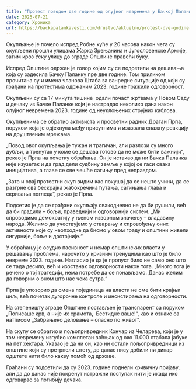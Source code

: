 ```yaml
---
title: "Протест поводом две године од олујног невремена у Бачкој Паланци"
date: 2025-07-21
category: Хроника
url: https://backapalankavesti.com/drustvo/aktuelno/protest-dve-godine-od-olujnog-nevremena-u-backoj-palanci/
---
```


Окупљање је почело испред Робне куће у 20 часова након чега су окупљени прошли улицама Жарка Зрењанина и Југословенске Армије, затим кроз Уску улицу до зграде Општине правећи буку.

Испред Општине одржан је говор којим су се подсетили на дешавања која су задесила Бачку Паланку пре две године. Том приликом прочитана су и имена чланова Штаба за ванредне ситуације од који су грађани на протестима одржаним 2023. године тражили одговорност.

Окупљени су са 17 минута тишине  одали почаст жртвама у Новом Саду и дечаку из Бачке Паланке који је настрадао неколико дана након олујног невремена 2023. године од неуклоњених струјних каблова.

Oкупљенима се обратио активиста и прoсветни радник Драган Прпа, поруком која је одјекнула међу присутнима и изазвала снажну реакцију на друштвеним мрежама.

„Повод овог окупљања је тужан и трагичан, али разлози су много дубљи, а тренутак у коме се дешава готово да не може бити важнији“, рекао је Прпа на почетку обраћања. Он је истакао да ни Бачка Паланка није изузетак и да град дели судбину земље у којој се гаси свака иницијатива, а главе се све чешће сагињу пред неправдом.

„Зато и овај протестни скуп видим као покушај да се нешто учини, да се разгрне ова бескрајна жабокречина ћутања, сагињања глава и скривања погледа“, рекао је Прпа.

Подсетио је да се грађани окупљају свакодневно не да би рушили, већ да би градили – бољи, праведнији и одговорнији систем. „Ми спроводимо демократију у њеном изворном значењу – владавину народа. Желимо да учествујемо у стварању и спровођењу оних активности које су неопходне да бисмо у овом граду и општини живели сигурније, боље и достојније.“

У обраћању је осудио пасивност и немар општинских власти у решавању проблема, нарочито у кризним тренуцима као што је било невреме 2023. године. Нагласио је да је пропуст било не само оно што се тада десило, већ и изостанак одговорности након тога. „Много тога је речено о тој трагедији, нема потребе да се понављамо. Данас желим да говорим о оном што нас чека сутра.“

Прпа је упозорио да смена појединаца на власти не сме бити крајњи циљ, већ почетак дугорочне контроле и инсистирања на одговорности.

На степеништу зграде Општине постављен је транспарент са поруком „Пописаше крв, а није их срамота,  Бестидне ваше!“, као и ознаке са натписом „Забрањено деловање – опасно по живот“.

На скупу се обратио и пољопривредник Кончар из Челарева, који је у том невремену изгубио комплетан воћњак од око 11.000 стабала јабуке на пет хектара. Указао је да ни он, као ни остали пољопривредници из општине који су претрпели штету, до данас нису добили ни динар одштете нити било какву помоћ од државе.

Грађани су подсетили да су 2023. године поднели кривичну пријаву, али да до данас није покренут истражни поступак нити је икада ико одговарао за погибију дечака.
